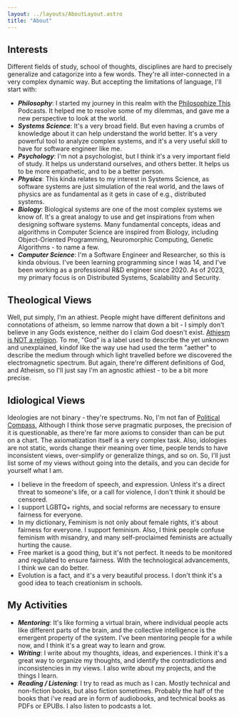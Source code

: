 ```yaml
---
layout: ../layouts/AboutLayout.astro
title: "About"
---
```


## Interests

Different fields of study, school of thoughts, disciplines are hard to precisely generalize and catagorize into a few words. They're all inter-connected in a very complex dynamic way. But accepting the limitations of language, I'll start with:

- _**Philosophy**_: I started my journey in this realm with the [Philosophize This](https://www.philosophizethis.org/podcast) Podcasts. It helped me to resolve some of my dilemmas, and gave me a new perspective to look at the world.
- _**Systems Science**_: It's a very broad field. But even having a crumbs of knowledge about it can help understand the world better. It's a very powerful tool to analyze complex systems, and it's a very useful skill to have for software engineer like me.
- _**Psychology**_: I'm not a psychologist, but I think it's a very important field of study. It helps us understand ourselves, and others better. It helps us to be more empathetic, and to be a better person.
- _**Physics**_: This kinda relates to my interest in Systems Science, as software systems are just simulation of the real world, and the laws of physics are as fundamental as it gets in case of e.g., distributed systems.
- _**Biology**_: Biological systems are one of the most complex systems we know of. It's a great analogy to use and get inspirations from when designing software systems. Many fundamental concepts, ideas and algorithms in Computer Science are inspired from Biology, including Object-Oriented Programming, Neuromorphic Computing, Genetic Algorithms - to name a few.
- _**Computer Science**_: I'm a Software Engineer and Researcher, so this is kinda obvious. I've been learning programming since I was 14, and I've been working as a professional R&D engineer since 2020. As of 2023, my primary focus is on Distributed Systems, Scalability and Security.

## Theological Views

Well, put simply, I'm an athiest. People might have different definitons and connotations of atheism, so lemme narrow that down a bit - I simply don't believe in any Gods existence, neither do I claim God doesn't exist. [Athiesm is NOT a religion](https://www.youtube.com/watch?v=bIXGRoPr8a4). To me, "God" is a label used to describe the yet unknown and unexplained, kindof like the way use had used the term "aether" to describe the medium through which light travelled before we discovered the electromagnetic spectrum. But again, there're different definitions of God, and Atheism, so I'll just say I'm an agnostic athiest - to be a bit more precise.

## Idiological Views

Ideologies are not binary - they're spectrums. No, I'm not fan of [Political Compass](https://en.wikipedia.org/wiki/Political_spectrum), Although I think those serve pragmatic purposes, the precision of it is questionable, as there're far more axioms to consider than can be put on a chart. The axiomatization itself is a very complex task. Also, idologies are not static, words change their meaning over time, people tends to have inconsistent views, over-simplify or generalize things, and so on. So, I'll just list some of my views without going into the details, and you can decide for yourself what I am.

- I believe in the freedom of speech, and expression. Unless it's a direct threat to someone's life, or a call for violence, I don't think it should be censored.
- I support LGBTQ+ rights, and social reforms are necessary to ensure fairness for everyone.
- In my dictionary, Feminism is not only about female rights, it's about fairness for everyone. I support feminism. Also, I think people confuse feminism with misandry, and many self-proclaimed feminists are actually hurting the cause.
- Free market is a good thing, but it's not perfect. It needs to be monitored and regulated to ensure fairness. With the technological advancements, I think we can do better.
- Evolution is a fact, and it's a very beautiful process. I don't think it's a good idea to teach creationism in schools.

## My Activities

- _**Mentoring**_: It's like forming a virtual brain, where individual people acts like different parts of the brain, and the collective intelligence is the emergent property of the system. I've been mentoring people for a while now, and I think it's a great way to learn and grow.
- _**Writing**_: I write about my thoughts, ideas, and experiences. I think it's a great way to organize my thoughts, and identify the contradictions and inconsistencies in my views. I also write about my projects, and the things I learn.
- _**Reading / Listening**_: I try to read as much as I can. Mostly technical and non-fiction books, but also fiction sometimes. Probably the half of the books that i've read are in form of audiobooks, and technical books as PDFs or EPUBs. I also listen to podcasts a lot.
